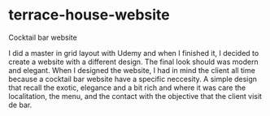 # terrace-house-website
Cocktail bar website

I did a master in grid layout with Udemy and when I finished it, I decided to create a website with a different design. The final look should was modern and elegant.
When I designed the website, I had in mind the client all time because a cocktail bar website have a specific neccesity. 
A simple design that recall the exotic, elegance and a bit rich and where it was care the localitation, the menu, and the contact with the objective that the client visit de bar.
